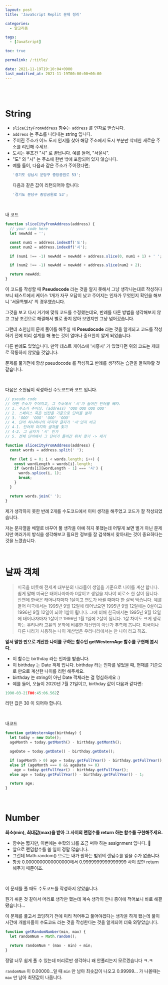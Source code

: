 ```yaml
---
layout: post
title: 'JavaScript Replit 문제 정리'

categories:
  - 알고리즘

tags:
  - [JavaScript]

toc: true

permalink: /:title/

date: 2021-11-19T19:10:04+0900
last_modified_at: 2021-11-19T00:00:00+00:00
---
```


<br>
<br>

# String

- `sliceCityFromAddress` 함수는 `address` 를 인자로 받습니다.
- `address` 는 주소를 나타내는 string 입니다.
- 주어진 주소가 어느 도시 인지를 찾아 해당 주소에서 도시 부분만 삭제한 새로운 주소를 리턴해 주세요.
- 도시는 무조건 "시" 로 끝납니다. 예를 들어, "서울시".
- "도" 와 "시" 는 주소에 한번 밖에 포함되어 있지 않습니다.
- 예를 들어, 다음과 같은 주소가 주어졌다면;
  ```jsx
  '경기도 성남시 분당구 중앙공원로 53';
  ```
  다음과 같은 값이 리턴되어야 합니다:
  ```jsx
  '경기도 분당구 중앙공원로 53';
  ```

<br>

내 코드

```javascript
function sliceCityFromAddress(address) {
  // your code here
  let newAdd = '';

  const num1 = address.indexOf('도');
  const num2 = address.indexOf('시');

  if (num1 !== -1) newAdd = newAdd + address.slice(0, num1 + 1) + ' ';

  if (num2 !== -1) newAdd = newAdd + address.slice(num2 + 2);

  return newAdd;
}
```

이 코드를 작성할 때 **Pseudocode** 라는 것을 알지 못해서 그냥 생각나는대로 작성하다보니 테스트에서 케이스 1개가 자꾸 오답이 났고 주어지는 인자가 무엇인지 확인을 해보니 '서울특별시' 의 경우였습니다.

그것을 보고 다시 거기에 맞춰 코드를 수정했는데요, 반례를 다른 방법을 생각해보지 않고 그냥 조건으로 해결해서 별로 좋지 않아 보였지만 그냥 넘어갔습니다.

그런데 소헌님이 문제 풀이를 해주실 때 **Pseudocode** 라는 것을 알게되고 코드를 작성하기 전에 미리 설계를 해 놓는 것이 얼마나 중요한지 알게 되었습니다.

다른 반례도 있었습니다. 만약 테스트 케이스에 '시흥시' 가 있었다면 위의 코드는 제대로 작동하지 않았을 것입니다.

문제를 풀기전에 항상 pseudocode 를 작성하고 반례를 생각하는 습관을 들여야할 것 같습니다.

<br>

다음은 소헌님이 작성하신 수도코드와 코드 입니다.

```javascript
// pseudo code
// 어떤 주소가 주어지고, 그 주소에서 '시'가 들어간 단어를 빼자.
// 1. 주소가 주어짐. (address) 'OOO OOO OOO OOO'
// 2. 스페이스 혹은 빈칸을 기준으로 단어를 분리
// 3. 'OOO' 'OOO' 'OOO' 'OOO'
// 4. 단어 하나하나의 마지막 글자가 '시'인지 비교
// 4-1. 단어의 마지막 글자를 찾기
// 4-2. 그 글자가 '시' 인가
// 5. 전체 단어에서 그 단어가 들어간 위치 찾기 -> 제거
```

```javascript
function sliceCityFromAddress(address) {
  const words = address.split(' ');

  for (let i = 0; i < words.length; i++) {
    const wordLength = words[i].length;
    if (words[i][wordLength - 1] === '시') {
      words.splice(i, 1);
      break;
    }
  }

  return words.join(' ');
}
```

제가 생각하지 못한 반례 2개를 수도코드에서 이미 생각을 해주었고 코드가 잘 작성되었습니다.

저는 문자열을 배열로 바꾸어 풀 생각을 아예 하지 못했는데 어떻게 보면 별거 아닌 문제지만 여러가지 방식을 생각해보고 필요한 정보를 잘 검색해서 찾아내는 것이 중요하다는 것을 느꼈습니다.

<br>

# 날짜 객체

> 미국을 비롯해 전세계 대부분의 나라들이 생일을 기준으로 나이를 계산 합니다. 쉽게 말해 미국은 태어나자마자 0살이고 생일을 지나야 비로소 한 살이 됩니다. 반면에 한국은 태어나자마자 1살이고 연도가 바뀔 때마다 한 살씩 먹습니다. 예를 들어 미국에서는 1995년 9월 12일에 태어났으면 1995년 9월 12일에는 0살이고 1996년 9월 12일이 되야 1살이 됩니다. 그에 비해 한국에서는 1995년 9월 12일에 태어나자마자 1살이고 1996년 1월 1일에 2살이 됩니다. 1살 차이도 크게 생각하는 우리나라 고유의 문화에 비롯한 계산법이 아닌가 추측해 봅니다. 미국이나 다른 나라가 사용하는 나이 계산법은 우리나라에서는 만 나이 라고 하죠.

**앞서 말한 만으로 계산한 나이를 구하는 함수인 getWesternAge 함수를 구현해 봅시다.**

- 이 함수는 birthday 라는 인자를 받습니다.
- 이 birthday 는 Date 객체 입니다. birthday 라는 인자를 넣었을 때, 현재를 기준으로 만으로 계산한 나이를 리턴 해주세요.
- birthday 는 string이 아닌 Date 객체라는 걸 명심하세요 :)
- 예를 들어, 오늘이 2020년 7월 21일이고, birthday 값이 다음과 같다면:

```javascript
1990-03-21T00:45:06.562Z
```

리턴 값은 30 이 되어야 합니다.

<br>

내코드

```javascript
function getWesternAge(birthday) {
  let today = new Date();
  ageMonth = today.getMonth() - birthday.getMonth();

  ageDate = today.getDate() - birthday.getDate();

  if (ageMonth > 0) age = today.getFullYear() - birthday.getFullYear();
  else if (ageMonth === 0 && ageDate >= 0)
    age = today.getFullYear() - birthday.getFullYear();
  else age = today.getFullYear() - birthday.getFullYear() - 1;

  return age;
}
```

<br>

# Number

**최소(min), 최대값(max)을 받아 그 사이의 랜덤수를 return 하는 함수를 구현해주세요.**

- 함수는 짧지만, 이번에는 수학의 뇌를 조금 써야 하는 assignment 입니다. 🙌
- 앞으로 랜덤함수를 쓸 일이 정말 많습니다.
- 그런데 Math.random() 으로는 내가 원하는 범위의 랜덤수를 얻을 수가 없습니다.
- 항상 0.0000000000000000에서 0.9999999999999999 사이 값만 return 해주기 때문이죠.

<br>

이 문제를 풀 때도 수도코드를 작성하지 않았습니다.

뭔가 쉬운 것 같아서 머리로 생각만 했는데 계속 생각이 안나 종이에 적어보니 바로 해결됐습니다...

이 문제를 풀고서 코딩하기 전에 미리 적어두고 풀어야겠다는 생각을 하게 됐는데 풀이시간에 개발자들이 수도코드 라는 것을 작성한다는 것을 알게되어 더욱 와닿았습니다.

```javascript
function getRandomNumber(min, max) {
  let randomNum = Math.random();

  return randomNum * (max - min) + min;
}
```

정말 너무 쉽게 풀 수 있는데 머리로만 생각하니 왜 안풀리는지 모르겠습니다 ㅋ.ㅋ

`randomNum` 이 0.00000...일 때 `min` 만 남아 최솟값이 나오고 0.99999... 가 나올때는 `max` 만 남아 최댓값이 나옵니다.

